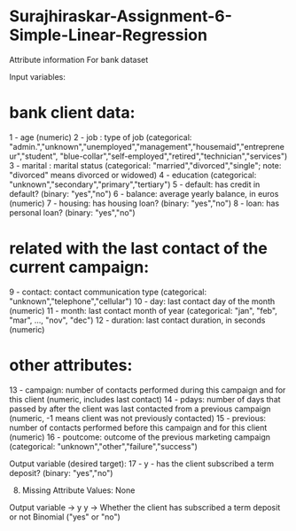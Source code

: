 # Surajhiraskar-Assignment-6-Simple-Linear-Regression

Attribute information For bank dataset

   Input variables:
   # bank client data:
   1 - age (numeric)
   2 - job : type of job (categorical: "admin.","unknown","unemployed","management","housemaid","entrepreneur","student",
                                       "blue-collar","self-employed","retired","technician","services") 
   3 - marital : marital status (categorical: "married","divorced","single"; note: "divorced" means divorced or widowed)
   4 - education (categorical: "unknown","secondary","primary","tertiary")
   5 - default: has credit in default? (binary: "yes","no")
   6 - balance: average yearly balance, in euros (numeric) 
   7 - housing: has housing loan? (binary: "yes","no")
   8 - loan: has personal loan? (binary: "yes","no")
   # related with the last contact of the current campaign:
   9 - contact: contact communication type (categorical: "unknown","telephone","cellular") 
  10 - day: last contact day of the month (numeric)
  11 - month: last contact month of year (categorical: "jan", "feb", "mar", ..., "nov", "dec")
  12 - duration: last contact duration, in seconds (numeric)
   # other attributes:
  13 - campaign: number of contacts performed during this campaign and for this client (numeric, includes last contact)
  14 - pdays: number of days that passed by after the client was last contacted from a previous campaign (numeric, -1 means client was not previously contacted)
  15 - previous: number of contacts performed before this campaign and for this client (numeric)
  16 - poutcome: outcome of the previous marketing campaign (categorical: "unknown","other","failure","success")

  Output variable (desired target):
  17 - y - has the client subscribed a term deposit? (binary: "yes","no")

8. Missing Attribute Values: None

Output variable -> y
y -> Whether the client has subscribed a term deposit or not 
Binomial ("yes" or "no")
